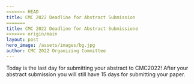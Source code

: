 ```yaml
---
<<<<<<< HEAD
title: CMC 2022 Deadline for Abstract Submission
=======
title: CMC 2022 Deadline for Abstract Submissione
>>>>>>> origin/main
layout: post
hero_image: /assets/images/bg.jpg
author: CMC 2022 Organizing Committee
---
```


Today is the last day for submitting your abstract to CMC2022! After your abstract submission you will still have 15 days for submitting your paper.
